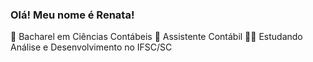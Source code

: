 ### Olá! Meu nome é Renata! 

🧾 Bacharel em Ciências Contábeis
💼 Assistente Contábil
👩‍🎓 Estudando Análise e Desenvolvimento no IFSC/SC


<!--
**RenataRemour/RenataRemour** is a ✨ _special_ ✨ repository because its `README.md` (this file) appears on your GitHub profile.

Here are some ideas to get you started:

- 🔭 I’m currently working on ...
- 🌱 I’m currently learning ...
- 👯 I’m looking to collaborate on ...
- 🤔 I’m looking for help with ...
- 💬 Ask me about ...
- 📫 How to reach me: ...
- 😄 Pronouns: ...
- ⚡ Fun fact: ...
-->
